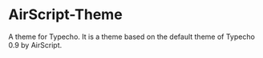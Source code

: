 AirScript-Theme
===============

A theme for Typecho.
It is a theme based on the default theme of Typecho 0.9 by AirScript.

